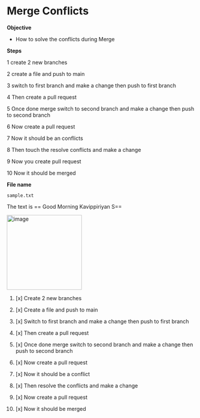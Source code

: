 # Merge Conflicts
**Objective**
- How to solve the conflicts during Merge

**Steps**

1 create 2 new branches

2 create a file and push to main

3 switch to first branch and make a change then push to first branch

4 Then create a pull request

5 Once done merge switch to second branch and make a change then push to second branch

6 Now create a pull request 

7 Now it should be an conflicts

8 Then touch the resolve conflicts and make a change 

9 Now you create pull request 

10 Now it should be merged

**File name**

`sample.txt`


The text is == Good Morning Kavippiriyan S==

<img src="https://cdn1.vectorstock.com/i/1000x1000/47/05/young-man-programmer-working-on-computer-with-code-vector-18324705.jpg" alt="image" width="200" height="200">

1. [x] Create 2 new branches

2. [x] Create a file and push to main

3. [x] Switch to first branch and make a change then push to first branch

4. [x] Then create a pull request

5. [x] Once done merge switch to second branch and make a change then push to second branch

6. [x] Now create a pull request 

7. [x] Now it should be a conflict

8. [x] Then resolve the conflicts and make a change 

9. [x] Now create a pull request 

10. [x] Now it should be merged




    
    
